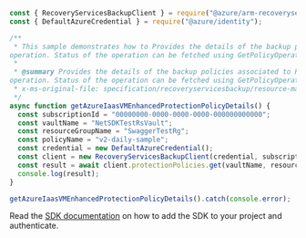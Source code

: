 ```javascript
const { RecoveryServicesBackupClient } = require("@azure/arm-recoveryservicesbackup");
const { DefaultAzureCredential } = require("@azure/identity");

/**
 * This sample demonstrates how to Provides the details of the backup policies associated to Recovery Services Vault. This is an asynchronous
operation. Status of the operation can be fetched using GetPolicyOperationResult API.
 *
 * @summary Provides the details of the backup policies associated to Recovery Services Vault. This is an asynchronous
operation. Status of the operation can be fetched using GetPolicyOperationResult API.
 * x-ms-original-file: specification/recoveryservicesbackup/resource-manager/Microsoft.RecoveryServices/stable/2022-03-01/examples/AzureIaasVm/V2Policy/v2-Get-Policy.json
 */
async function getAzureIaasVMEnhancedProtectionPolicyDetails() {
  const subscriptionId = "00000000-0000-0000-0000-000000000000";
  const vaultName = "NetSDKTestRsVault";
  const resourceGroupName = "SwaggerTestRg";
  const policyName = "v2-daily-sample";
  const credential = new DefaultAzureCredential();
  const client = new RecoveryServicesBackupClient(credential, subscriptionId);
  const result = await client.protectionPolicies.get(vaultName, resourceGroupName, policyName);
  console.log(result);
}

getAzureIaasVMEnhancedProtectionPolicyDetails().catch(console.error);
```

Read the [SDK documentation](https://github.com/Azure/azure-sdk-for-js/blob/%40azure%2Farm-recoveryservicesbackup_9.0.0/sdk/recoveryservicesbackup/arm-recoveryservicesbackup/README.md) on how to add the SDK to your project and authenticate.
